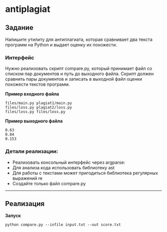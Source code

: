 # antiplagiat
## Задание
Напишите утилиту для антиплагиата, которая сравнивает два текста программ на Python и выдает оценку их похожести.
### Интерфейс
Нужно реализовать скрипт compare.py, который принимает файл со списком пар документов и путь до выходного файла. Скрипт должен сравнить пары документов и записать в выходной файл оценки похожести текстов программ.


**Пример входного файла**
```
files/main.py plagiat1/main.py
files/loss.py plagiat2/loss.py
files/loss.py files/loss.py
```
**Пример выходного файла**
```
0.63
0.84
0.153
```
### Детали реализации:
+ Реализовать консольный интерфейс через argparse:
+ Для анализа кода использовать библиотеку ast
+ Для работы с текстами может пригодиться библиотека регулярных выражений re
+ Создайте только файл compare.py
____

## Реализация

**Запуск**
```
python compare.py --infile input.txt --out score.txt
```

